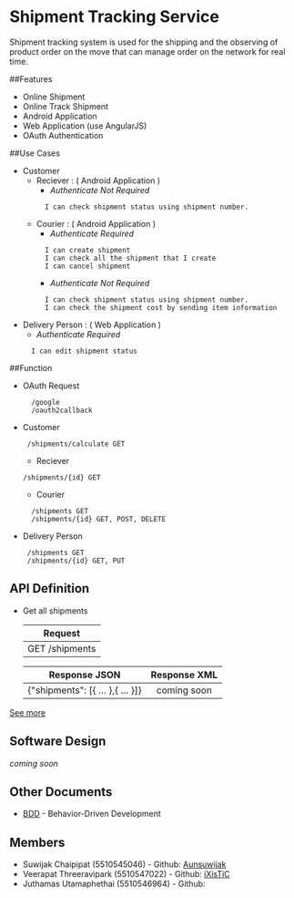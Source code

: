 # Shipment Tracking Service

Shipment tracking system is used for the shipping and the observing of product order on the move that can manage order on the network for real time.

##Features
* Online Shipment
* Online Track Shipment
* Android Application
* Web Application (use AngularJS)
* OAuth Authentication

##Use Cases
*   Customer
    * Reciever : ( Android Application )
        -  <i>Authenticate Not Required</i>
        ```
          I can check shipment status using shipment number.
        ```
    * Courier : ( Android Application )
        - <i>Authenticate Required</i>
        ```
          I can create shipment
          I can check all the shipment that I create
          I can cancel shipment
        ```
        - <i>Authenticate Not Required</i>
        ```
          I can check shipment status using shipment number.
          I can check the shipment cost by sending item information
        ```
* Delivery Person : ( Web Application ) 
    -   <i>Authenticate Required</i>
    ```
      I can edit shipment status
    ```

##Function
* OAuth Request
  ```
  	/google 
  	/oauth2callback
  ```

* Customer
    ```
  	 /shipments/calculate GET
    ```
	* Reciever
  ```
  /shipments/{id} GET
  ```
	* Courier
  ```
    /shipments GET
    /shipments/{id} GET, POST, DELETE
  ```
* Delivery Person
    ```
     /shipments GET
     /shipments/{id} GET, PUT
    ```

## API Definition

* Get all shipments
 
 
  | Request       	|
  | ------------- 	|
  | GET /shipments    |



  | Response JSON      	| Response XML       	|
  | ------------- 	|:-------------:	|
  | {"shipments": [{ … },{ … }]}   | coming soon|


[See more](https://github.com/ixistic/Shipment-Tracking-Service/wiki/API)

## Software Design
<i>coming soon</i>

## Other Documents

* [BDD](https://github.com/ixistic/Shipment-Tracking-Service/wiki/BDD) - Behavior-Driven Development


## Members

- Suwijak Chaipipat (5510545046) - Github: [Aunsuwijak](https://github.com/aunsuwijak)
- Veerapat Threeravipark (5510547022) - Github: [iXisTiC](https://github.com/ixistic)
- Juthamas Utamaphethai (5510546964) - Github: 
